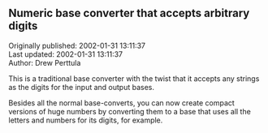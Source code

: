 ## Numeric base converter that accepts arbitrary digits  
Originally published: 2002-01-31 13:11:37  
Last updated: 2002-01-31 13:11:37  
Author: Drew Perttula  
  
This is a traditional base converter with the twist that it
accepts any strings as the digits for the input and output bases.

Besides all the normal base-converts, you can now create compact
versions of huge numbers by converting them to a base that uses
all the letters and numbers for its digits, for example.